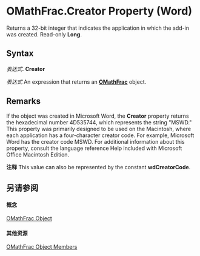 
# OMathFrac.Creator Property (Word)

Returns a 32-bit integer that indicates the application in which the add-in was created. Read-only  **Long**.


## Syntax

 _表达式_. **Creator**

 _表达式_ An expression that returns an **[OMathFrac](31221b8f-9edc-9684-3b4e-867c23cf1c26.md)** object.


## Remarks

If the object was created in Microsoft Word, the  **Creator** property returns the hexadecimal number 4D535744, which represents the string "MSWD." This property was primarily designed to be used on the Macintosh, where each application has a four-character creator code. For example, Microsoft Word has the creator code MSWD. For additional information about this property, consult the language reference Help included with Microsoft Office Macintosh Edition.


 **注释**  This value can also be represented by the constant  **wdCreatorCode**.


## 另请参阅


#### 概念


[OMathFrac Object](31221b8f-9edc-9684-3b4e-867c23cf1c26.md)
#### 其他资源


[OMathFrac Object Members](http://msdn.microsoft.com/library/97139cc5-c6e5-5adc-c361-95621b6b6d0e%28Office.15%29.aspx)